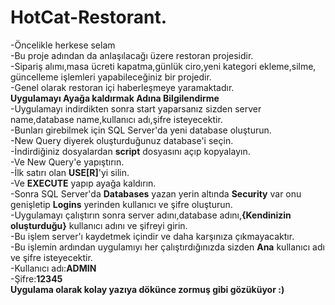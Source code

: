 # HotCat-Restorant.
-Öncelikle herkese selam<br/>
-Bu proje adından da anlaşılacağı üzere restoran projesidir.<br/>
-Sipariş alımı,masa ücreti kapatma,günlük ciro,yeni kategori ekleme,silme, güncelleme işlemleri yapabileceğiniz bir projedir.<br/>
-Genel olarak restoran içi haberleşmeye yaramaktadır.<br/>
**Uygulamayı Ayağa kaldırmak Adına Bilgilendirme**<br/>
-Uygulamayı indirdikten sonra start yaparsanız sizden server name,database name,kullanıcı adı,şifre isteyecektir.<br/>
-Bunları girebilmek için SQL Server'da yeni database oluşturun.<br/>
-New Query diyerek oluşturduğunuz database'i seçin.<br>
-İndirdiğiniz dosyalardan **script** dosyasını açıp kopyalayın.<br/>
-Ve New Query'e yapıştırın.<br/>
-İlk satırı olan **USE[R]**'yi silin.<br/>
-Ve **EXECUTE** yapıp ayağa kaldırın.<br/>
-Sonra SQL Server'da **Databases** yazan yerin altında **Security** var onu genişletip **Logins** yerinden kullanıcı ve şifre oluşturun.<br/>
-Uygulamayı çalıştırın sonra server adını,database adını,**{Kendinizin oluşturduğu}** kullanıcı adını ve şifreyi girin.<br/>
-Bu işlem server'ı kaydetmek içindir ve daha karşınıza çıkmayacaktır.<br/>
-Bu işlemin ardından uygulamıyı her çalıştırdığınızda sizden **Ana** kullanıcı adı ve şifre isteyecektir.<br/>
-Kullanıcı adı:**ADMIN**<br/>
-Şifre:**12345**<br/>
**Uygulama olarak kolay yazıya dökünce zormuş gibi gözüküyor :)**

